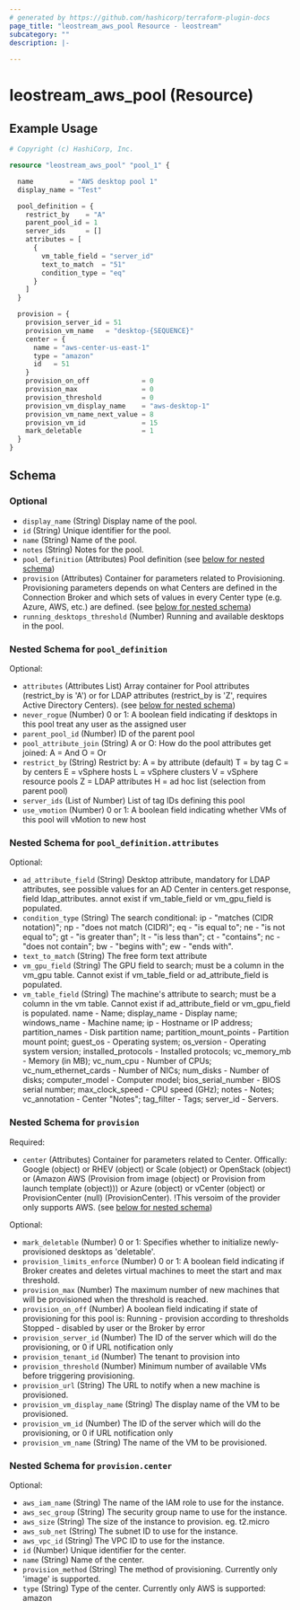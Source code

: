 ```yaml
---
# generated by https://github.com/hashicorp/terraform-plugin-docs
page_title: "leostream_aws_pool Resource - leostream"
subcategory: ""
description: |-
  
---
```


# leostream_aws_pool (Resource)



## Example Usage

```terraform
# Copyright (c) HashiCorp, Inc.

resource "leostream_aws_pool" "pool_1" {

  name         = "AWS desktop pool 1"
  display_name = "Test"

  pool_definition = {
    restrict_by    = "A"
    parent_pool_id = 1
    server_ids     = []
    attributes = [
      {
        vm_table_field = "server_id"
        text_to_match  = "51"
        condition_type = "eq"
      }
    ]
  }

  provision = {
    provision_server_id = 51
    provision_vm_name   = "desktop-{SEQUENCE}"
    center = {
      name = "aws-center-us-east-1"
      type = "amazon"
      id   = 51
    }
    provision_on_off             = 0
    provision_max                = 0
    provision_threshold          = 0
    provision_vm_display_name    = "aws-desktop-1"
    provision_vm_name_next_value = 8
    provision_vm_id              = 15
    mark_deletable               = 1
  }
}
```

<!-- schema generated by tfplugindocs -->
## Schema

### Optional

- `display_name` (String) Display name of the pool.
- `id` (String) Unique identifier for the pool.
- `name` (String) Name of the pool.
- `notes` (String) Notes for the pool.
- `pool_definition` (Attributes) Pool definition (see [below for nested schema](#nestedatt--pool_definition))
- `provision` (Attributes) Container for parameters related to Provisioning.
				Provisioning parameters depends on what Centers are defined in the Connection Broker and which sets of values in every Center type (e.g. Azure, AWS, etc.) are defined. (see [below for nested schema](#nestedatt--provision))
- `running_desktops_threshold` (Number) Running and available desktops in the pool.

<a id="nestedatt--pool_definition"></a>
### Nested Schema for `pool_definition`

Optional:

- `attributes` (Attributes List) Array container for Pool attributes (restrict_by is 'A') or for LDAP attributes (restrict_by is 'Z', requires Active Directory Centers). (see [below for nested schema](#nestedatt--pool_definition--attributes))
- `never_rogue` (Number) 0 or 1: A boolean field indicating if desktops in this pool treat any user as the assigned user
- `parent_pool_id` (Number) ID of the parent pool
- `pool_attribute_join` (String) A or O: How do the pool attributes get joined:
						A = And
						O = Or
- `restrict_by` (String) Restrict by:
						A = by attribute (default)
						T = by tag
						C = by centers
						E = vSphere hosts
						L = vSphere clusters
						V = vSphere resource pools
						Z = LDAP attributes
						H = ad hoc list (selection from parent pool)
- `server_ids` (List of Number) List of tag IDs defining this pool
- `use_vmotion` (Number) 0 or 1: A boolean field indicating whether VMs of this pool will vMotion to new host

<a id="nestedatt--pool_definition--attributes"></a>
### Nested Schema for `pool_definition.attributes`

Optional:

- `ad_attribute_field` (String) Desktop attribute, mandatory for LDAP attributes,
									see possible values for an AD Center in centers.get response, field ldap_attributes.
									annot exist if vm_table_field or vm_gpu_field is populated.
- `condition_type` (String) The search conditional:
									ip - "matches (CIDR notation)";
									np - "does not match (CIDR)";
									eq - "is equal to";
									ne - "is not equal to";
									gt - "is greater than";
									lt - "is less than";
									ct - "contains";
									nc - "does not contain";
									bw - "begins with";
									ew - "ends with".
- `text_to_match` (String) The free form text attribute
- `vm_gpu_field` (String) The GPU field to search; must be a column in the vm_gpu table. Cannot exist if vm_table_field or ad_attribute_field is populated.
- `vm_table_field` (String) The machine's attribute to search; must be a column in the vm table. Cannot exist if ad_attribute_field or vm_gpu_field is populated.
									name - Name;
									display_name - Display name;
									windows_name - Machine name;
									ip - Hostname or IP address;
									partition_names - Disk partition name;
									partition_mount_points - Partition mount point;
									guest_os - Operating system;
									os_version - Operating system version;
									installed_protocols - Installed protocols;
									vc_memory_mb - Memory (in MB);
									vc_num_cpu - Number of CPUs;
									vc_num_ethernet_cards - Number of NICs;
									num_disks - Number of disks;
									computer_model - Computer model;
									bios_serial_number - BIOS serial number;
									max_clock_speed - CPU speed (GHz);
									notes - Notes;
									vc_annotation - Center "Notes";
									tag_filter - Tags;
									server_id - Servers.



<a id="nestedatt--provision"></a>
### Nested Schema for `provision`

Required:

- `center` (Attributes) Container for parameters related to Center. Offically:
						Google (object)
						or RHEV (object)
						or Scale (object)
						or OpenStack (object)
						or (Amazon AWS (Provision from image (object)
						or Provision from launch template (object)))
						or Azure (object)
						or vCenter (object)
						or ProvisionCenter (null) (ProvisionCenter).
						!This versoim of the provider only supports AWS. (see [below for nested schema](#nestedatt--provision--center))

Optional:

- `mark_deletable` (Number) 0 or 1: Specifies whether to initialize newly-provisioned desktops as 'deletable'.
- `provision_limits_enforce` (Number) 0 or 1: A boolean field indicating if Broker creates and deletes virtual machines to meet the start and max threshold.
- `provision_max` (Number) The maximum number of new machines that will be provisioned when the threshold is reached.
- `provision_on_off` (Number) A boolean field indicating if state of provisioning for this pool is:
						Running - provision according to thresholds
						Stopped - disabled by user or the Broker by error
- `provision_server_id` (Number) The ID of the server which will do the provisioning, or 0 if URL notification only
- `provision_tenant_id` (Number) The tenant to provision into
- `provision_threshold` (Number) Minimum number of available VMs before triggering provisioning.
- `provision_url` (String) The URL to notify when a new machine is provisioned.
- `provision_vm_display_name` (String) The display name of the VM to be provisioned.
- `provision_vm_id` (Number) The ID of the server which will do the provisioning, or 0 if URL notification only
- `provision_vm_name` (String) The name of the VM to be provisioned.

<a id="nestedatt--provision--center"></a>
### Nested Schema for `provision.center`

Optional:

- `aws_iam_name` (String) The name of the IAM role to use for the instance.
- `aws_sec_group` (String) The security group name to use for the instance.
- `aws_size` (String) The size of the instance to provision.
								eg. t2.micro
- `aws_sub_net` (String) The subnet ID to use for the instance.
- `aws_vpc_id` (String) The VPC ID to use for the instance.
- `id` (Number) Unique identifier for the center.
- `name` (String) Name of the center.
- `provision_method` (String) The method of provisioning. Currently only 'image' is supported.
- `type` (String) Type of the center. Currently only AWS is supported: amazon
